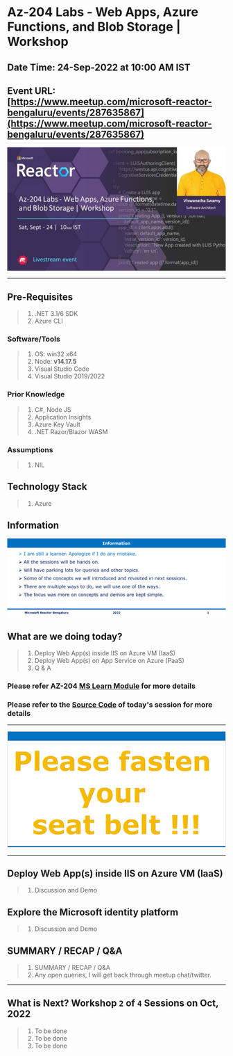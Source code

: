 # Az-204 Labs - Web Apps, Azure Functions, and Blob Storage | Workshop

## Date Time: 24-Sep-2022 at 10:00 AM IST

## Event URL: [https://www.meetup.com/microsoft-reactor-bengaluru/events/287635867](https://www.meetup.com/microsoft-reactor-bengaluru/events/287635867)

![Viswanatha Swamy P K |150x150](./Documentation/Images/ViswanathaSwamyPK.PNG)

---

## Pre-Requisites

> 1. .NET 3.1/6 SDK
> 1. Azure CLI

### Software/Tools

> 1. OS: win32 x64
> 1. Node: **v14.17.5**
> 1. Visual Studio Code
> 1. Visual Studio 2019/2022

### Prior Knowledge

> 1. C#, Node JS
> 1. Application Insights
> 1. Azure Key Vault
> 1. .NET Razor/Blazor WASM

### Assumptions

> 1. NIL

## Technology Stack

> 1. Azure

## Information

![Information | 100x100](./Documentation/Images/Information.PNG)

## What are we doing today?

> 1. Deploy Web App(s) inside IIS on Azure VM (IaaS)
> 1. Deploy Web App(s) on App Service on Azure (PaaS)
> 1. Q & A

### Please refer AZ-204 [**MS Learn Module**](https://aka.ms/AZ-204-Authentication) for more details

### Please refer to the [**Source Code**](https://github.com/vishipayyallore/learn-azure-in-2022) of today's session for more details

---

![Information | 100x100](./Documentation/Images/SeatBelt.PNG)

---

## Deploy Web App(s) inside IIS on Azure VM (IaaS)

> 1. Discussion and Demo

## Explore the Microsoft identity platform

> 1. Discussion and Demo

## SUMMARY / RECAP / Q&A

> 1. SUMMARY / RECAP / Q&A
> 2. Any open queries, I will get back through meetup chat/twitter.

---

## What is Next? Workshop `2` of `4` Sessions on Oct, 2022

> 1. To be done
> 1. To be done
> 1. To be done
